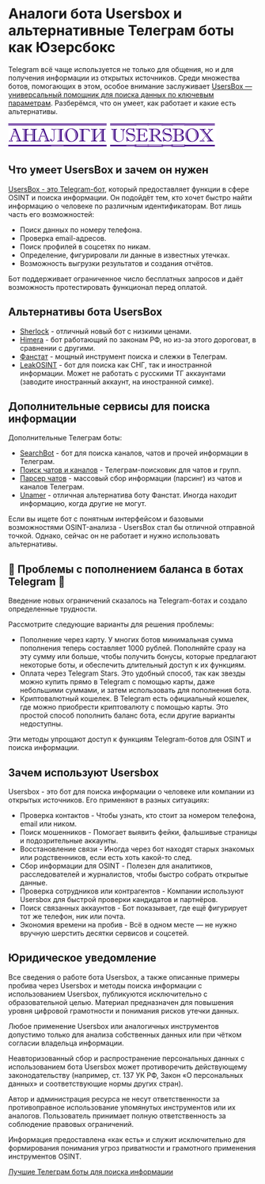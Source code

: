 # Аналоги бота Usersbox и альтернативные Телеграм боты как Юзерсбокс
Telegram всё чаще используется не только для общения, но и для получения информации из открытых источников. Среди множества ботов, помогающих в этом, особое внимание заслуживает [UsersBox — универсальный помощник для поиска данных по ключевым параметрам](https://t.me/Yupes_bot?start=NDA2ODQwMTU5). Разберёмся, что он умеет, как работает и какие есть альтернативы.

![Аналоги Usersbox](Аналоги%20Usersbox.jpg)

## Что умеет UsersBox и зачем он нужен
[UsersBox - это Telegram-бот](https://t.me/Yupes_bot?start=NDA2ODQwMTU5), который предоставляет функции в сфере OSINT и поиска информации. Он подойдёт тем, кто хочет быстро найти информацию о человеке по различным идентификаторам. Вот лишь часть его возможностей:

* Поиск данных по номеру телефона.
* Проверка email-адресов.
* Поиск профилей в соцсетях по никам.
* Определение, фигурировали ли данные в известных утечках.
* Возможность выгрузки результатов и создания отчётов.

Бот поддерживает ограниченное число бесплатных запросов и даёт возможность протестировать функционал перед оплатой.

## Альтернативы бота UsersBox

* [Sherlock](https://t.me/SherlokJinglingbot?start=_ref_9pyalm_JJwlz5) - отличный новый бот с низкими ценами.
* [Himera](https://t.me/HimeraSearch9kNBot?start=406840159) - бот работающий по законам РФ, но из-за этого дороговат, в сравнении с другими.
* [Фанстат](https://t.me/FAN_STATT_Bot?start=01015FE33F1800000000) - мощный инструмент поиска и слежки в Телеграм.
* [LeakOSINT](https://t.me/deepleaks_bot?start=P6e02W) - бот для поиска как СНГ, так и иностранной информации. Может не работать с русскими ТГ аккаунтами (заводите иностранный аккаунт, на иностранной симке).

## Дополнительные сервисы для поиска информации
Дополнительные Телеграм боты:

* [SearchBot](https://t.me/OKSearch?start=406840159) - бот для поиска каналов, чатов и прочей информации в Телеграм.
* [Поиск чатов и каналов](https://t.me/searchforchatsbot?start=IabDd3n7iYdf) - Телеграм-поисковик для чатов и групп.
* [Парсер чатов](https://t.me/parsly_bot?start=HX6GKAk1lgMr) - массовый сбор информации (парсинг) из чатов и каналов Телеграм.
* [Unamer](https://t.me/unamer_bot?start=ref-A8RdA2aSBwpnxW) - отличная альтернатива боту Фанстат. Иногда находит информацию, когда другие не могут.

Если вы ищете бот с понятным интерфейсом и базовыми возможностями OSINT-анализа - UsersBox стал бы отличной отправной точкой. Однако, сейчас он не работает и нужно использовать альтернативы.

## 🚨 Проблемы с пополнением баланса в ботах Telegram 🚨
Введение новых ограничений сказалось на Telegram-ботах и создало определенные трудности.

Рассмотрите следующие варианты для решения проблемы:
* Пополнение через карту. У многих ботов минимальная сумма пополнения теперь составляет 1000 рублей. Пополняйте сразу на эту сумму или больше, чтобы получить бонусы, которые предлагают некоторые боты, и обеспечить длительный доступ к их функциям.
* Оплата через Telegram Stars. Это удобный способ, так как звезды можно купить прямо в Telegram с помощью карты, даже небольшими суммами, и затем использовать для пополнения бота.
* Криптовалютный кошелек. В Telegram есть официальный кошелек, где можно приобрести криптовалюту с помощью карты. Это простой способ пополнить баланс бота, если другие варианты недоступны.

Эти методы упрощают доступ к функциям Telegram-ботов для OSINT и поиска информации.

## Зачем используют Usersbox
Usersbox - это бот для поиска информации о человеке или компании из открытых источников. Его применяют в разных ситуациях:
* Проверка контактов - Чтобы узнать, кто стоит за номером телефона, email или ником.
* Поиск мошенников - Помогает выявить фейки, фальшивые страницы и подозрительные аккаунты.
* Восстановление связи - Иногда через бот находят старых знакомых или родственников, если есть хоть какой-то след.
* Сбор информации для OSINT - Полезен для аналитиков, расследователей и журналистов, чтобы быстро собрать открытые данные.
* Проверка сотрудников или контрагентов - Компании используют Usersbox для быстрой проверки кандидатов и партнёров.
* Поиск связанных аккаунтов - Бот показывает, где ещё фигурирует тот же телефон, ник или почта.
* Экономия времени на пробив - Всё в одном месте — не нужно вручную шерстить десятки сервисов и соцсетей.

## Юридическое уведомление
Все сведения о работе бота Usersbox, а также описанные примеры пробива через Usersbox и методы поиска информации с использованием Usersbox, публикуются исключительно с образовательной целью. Материал предназначен для повышения уровня цифровой грамотности и понимания рисков утечки данных.

Любое применение Usersbox или аналогичных инструментов допустимо только для анализа собственных данных или при чётком согласии владельца информации.

Неавторизованный сбор и распространение персональных данных с использованием бота Usersbox может противоречить действующему законодательству (например, ст. 137 УК РФ, Закон «О персональных данных» и соответствующие нормы других стран).

Автор и администрация ресурса не несут ответственности за противоправное использование упомянутых инструментов или их аналогов. Пользователь принимает полную ответственность за соблюдение правовых ограничений.

Информация предоставлена «как есть» и служит исключительно для формирования понимания угроз приватности и грамотного применения инструментов OSINT.

[Лучшие Телеграм боты для поиска информации](https://github.com/OSINT-searcher/analogi_Glaza_Boga)
